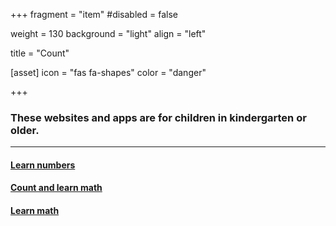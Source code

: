 +++
fragment = "item"
#disabled = false

weight = 130
background = "light"
align = "left"

title = "Count"

[asset]
  icon = "fas fa-shapes"
  color = "danger"

+++

### These websites and apps are for children in kindergarten or older.
  
*****
  
#### [Learn numbers](http://www.abcya.com)  
  
#### [Count and learn math](http://www.prodigygame.com/)  
  
#### [Learn math](http://www.dreambox.com/)  